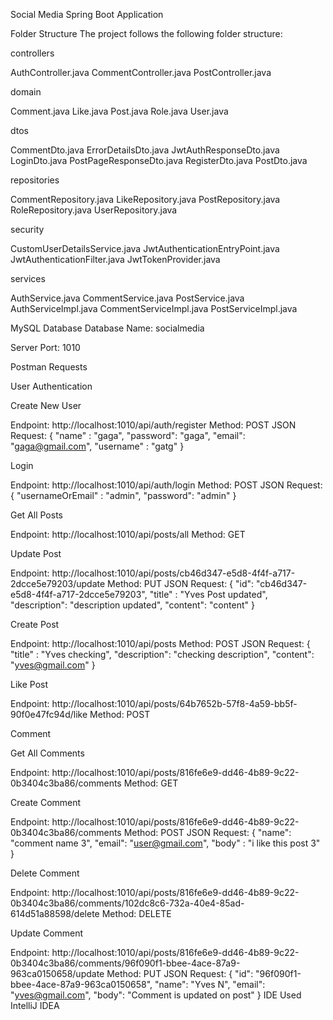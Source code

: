 Social Media Spring Boot Application

Folder Structure
The project follows the following folder structure:

controllers

AuthController.java
CommentController.java
PostController.java

domain

Comment.java
Like.java
Post.java
Role.java
User.java

dtos

CommentDto.java
ErrorDetailsDto.java
JwtAuthResponseDto.java
LoginDto.java
PostPageResponseDto.java
RegisterDto.java
PostDto.java

repositories

CommentRepository.java
LikeRepository.java
PostRepository.java
RoleRepository.java
UserRepository.java

security

CustomUserDetailsService.java
JwtAuthenticationEntryPoint.java
JwtAuthenticationFilter.java
JwtTokenProvider.java

services

AuthService.java
CommentService.java
PostService.java
AuthServiceImpl.java
CommentServiceImpl.java
PostServiceImpl.java

MySQL Database
Database Name: socialmedia

Server Port: 1010


Postman Requests

User Authentication

Create New User

Endpoint: http://localhost:1010/api/auth/register
Method: POST
JSON Request:
{
"name" : "gaga",
"password": "gaga",
"email": "gaga@gmail.com",
"username" : "gatg"
}

Login

Endpoint: http://localhost:1010/api/auth/login
Method: POST
JSON Request:
{
"usernameOrEmail" : "admin",
"password": "admin"
}

Get All Posts

Endpoint: http://localhost:1010/api/posts/all
Method: GET

Update Post

Endpoint: http://localhost:1010/api/posts/cb46d347-e5d8-4f4f-a717-2dcce5e79203/update
Method: PUT
JSON Request:
{
"id": "cb46d347-e5d8-4f4f-a717-2dcce5e79203",
"title" : "Yves Post updated",
"description": "description updated",
"content": "content"
}

Create Post

Endpoint: http://localhost:1010/api/posts
Method: POST
JSON Request:
{
"title" : "Yves checking",
"description": "checking description",
"content": "yves@gmail.com"
}

Like Post

Endpoint: http://localhost:1010/api/posts/64b7652b-57f8-4a59-bb5f-90f0e47fc94d/like
Method: POST

Comment

Get All Comments

Endpoint: http://localhost:1010/api/posts/816fe6e9-dd46-4b89-9c22-0b3404c3ba86/comments
Method: GET

Create Comment

Endpoint: http://localhost:1010/api/posts/816fe6e9-dd46-4b89-9c22-0b3404c3ba86/comments
Method: POST
JSON Request:
{
"name": "comment name 3",
"email": "user@gmail.com",
"body" : "i like this post 3"
}

Delete Comment

Endpoint: http://localhost:1010/api/posts/816fe6e9-dd46-4b89-9c22-0b3404c3ba86/comments/102dc8c6-732a-40e4-85ad-614d51a88598/delete
Method: DELETE

Update Comment

Endpoint: http://localhost:1010/api/posts/816fe6e9-dd46-4b89-9c22-0b3404c3ba86/comments/96f090f1-bbee-4ace-87a9-963ca0150658/update
Method: PUT
JSON Request:
{
"id": "96f090f1-bbee-4ace-87a9-963ca0150658",
"name": "Yves N",
"email": "yves@gmail.com",
"body": "Comment is updated on post"
}
IDE Used
IntelliJ IDEA